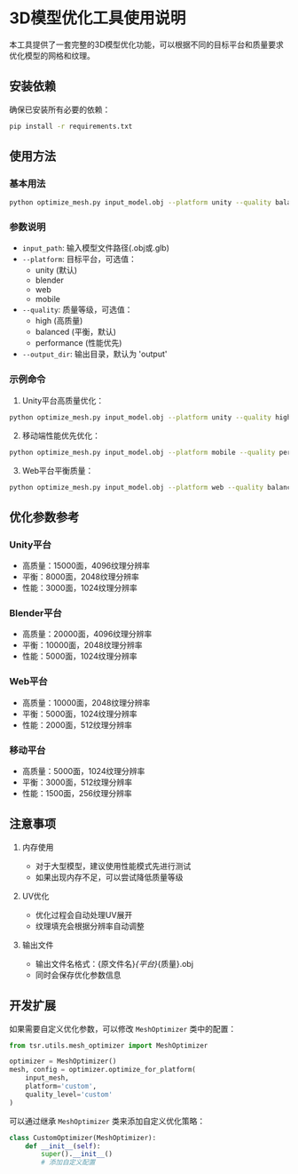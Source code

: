 # 3D模型优化工具使用说明

本工具提供了一套完整的3D模型优化功能，可以根据不同的目标平台和质量要求优化模型的网格和纹理。

## 安装依赖

确保已安装所有必要的依赖：
```bash
pip install -r requirements.txt
```

## 使用方法

### 基本用法
```bash
python optimize_mesh.py input_model.obj --platform unity --quality balanced
```

### 参数说明

- `input_path`: 输入模型文件路径(.obj或.glb)
- `--platform`: 目标平台，可选值：
  - unity (默认)
  - blender
  - web
  - mobile
- `--quality`: 质量等级，可选值：
  - high (高质量)
  - balanced (平衡，默认)
  - performance (性能优先)
- `--output_dir`: 输出目录，默认为 'output'

### 示例命令

1. Unity平台高质量优化：
```bash
python optimize_mesh.py input_model.obj --platform unity --quality high
```

2. 移动端性能优先优化：
```bash
python optimize_mesh.py input_model.obj --platform mobile --quality performance
```

3. Web平台平衡质量：
```bash
python optimize_mesh.py input_model.obj --platform web --quality balanced
```

## 优化参数参考

### Unity平台
- 高质量：15000面，4096纹理分辨率
- 平衡：8000面，2048纹理分辨率
- 性能：3000面，1024纹理分辨率

### Blender平台
- 高质量：20000面，4096纹理分辨率
- 平衡：10000面，2048纹理分辨率
- 性能：5000面，1024纹理分辨率

### Web平台
- 高质量：10000面，2048纹理分辨率
- 平衡：5000面，1024纹理分辨率
- 性能：2000面，512纹理分辨率

### 移动平台
- 高质量：5000面，1024纹理分辨率
- 平衡：3000面，512纹理分辨率
- 性能：1500面，256纹理分辨率

## 注意事项

1. 内存使用
   - 对于大型模型，建议使用性能模式先进行测试
   - 如果出现内存不足，可以尝试降低质量等级

2. UV优化
   - 优化过程会自动处理UV展开
   - 纹理填充会根据分辨率自动调整

3. 输出文件
   - 输出文件名格式：{原文件名}_{平台}_{质量}.obj
   - 同时会保存优化参数信息

## 开发扩展

如果需要自定义优化参数，可以修改 `MeshOptimizer` 类中的配置：

```python
from tsr.utils.mesh_optimizer import MeshOptimizer

optimizer = MeshOptimizer()
mesh, config = optimizer.optimize_for_platform(
    input_mesh,
    platform='custom',
    quality_level='custom'
)
```

可以通过继承 `MeshOptimizer` 类来添加自定义优化策略：

```python
class CustomOptimizer(MeshOptimizer):
    def __init__(self):
        super().__init__()
        # 添加自定义配置